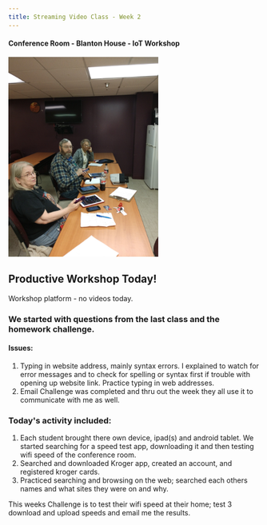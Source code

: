 ```yaml
---
title: Streaming Video Class - Week 2
---
```


#### Conference Room - Blanton House - IoT Workshop
<img src="/images/kenny-linda-mae-in-our-workshop.jpg" width="auto" height="400">


## Productive Workshop Today!

Workshop platform - no videos today.

### We started with questions from the last class and the homework challenge.  
#### Issues:
  1. Typing in website address, mainly syntax errors. I explained to watch for error messages and to check
  for spelling or syntax first if trouble with opening up website link. Practice typing in web addresses.
  2. Email Challenge was completed and thru out the week they all use it to communicate with me as well. 
### Today's activity included: 
1. Each student brought there own device, ipad(s) and android tablet.  We started searching for a speed test app, downloading it and then
   testing wifi speed of the conference room. 
2. Searched and downloaded Kroger app, created an account, and registered kroger cards.  
3. Practiced searching and browsing on the web; searched each others names and what sites they were on and why.

This weeks Challenge is to test their wifi speed at their home; test 3 download and upload speeds and email me the results. 













